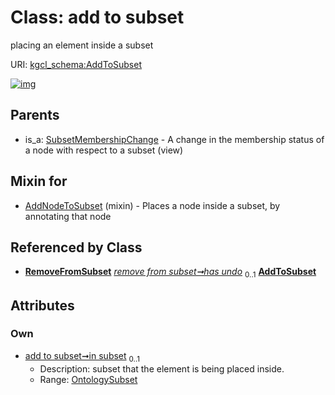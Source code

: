 
# Class: add to subset


placing an element inside a subset

URI: [kgcl_schema:AddToSubset](https://w3id.org/kgcl-schema/AddToSubset)


[![img](https://yuml.me/diagram/nofunky;dir:TB/class/[SubsetMembershipChange],[RemoveFromSubset],[OntologySubset],[OntologySubset]<in%20subset%200..1-++[AddToSubset],[RemoveFromSubset]++-%20has%20undo%200..1>[AddToSubset],[AddNodeToSubset]uses%20-.->[AddToSubset],[SubsetMembershipChange]^-[AddToSubset],[AddNodeToSubset])](https://yuml.me/diagram/nofunky;dir:TB/class/[SubsetMembershipChange],[RemoveFromSubset],[OntologySubset],[OntologySubset]<in%20subset%200..1-++[AddToSubset],[RemoveFromSubset]++-%20has%20undo%200..1>[AddToSubset],[AddNodeToSubset]uses%20-.->[AddToSubset],[SubsetMembershipChange]^-[AddToSubset],[AddNodeToSubset])

## Parents

 *  is_a: [SubsetMembershipChange](SubsetMembershipChange.md) - A change in the membership status of a node with respect to a subset (view)

## Mixin for

 * [AddNodeToSubset](AddNodeToSubset.md) (mixin)  - Places a node inside a subset, by annotating that node

## Referenced by Class

 *  **[RemoveFromSubset](RemoveFromSubset.md)** *[remove from subset➞has undo](remove_from_subset_has_undo.md)*  <sub>0..1</sub>  **[AddToSubset](AddToSubset.md)**

## Attributes


### Own

 * [add to subset➞in subset](add_to_subset_in_subset.md)  <sub>0..1</sub>
     * Description: subset that the element is being placed inside.
     * Range: [OntologySubset](OntologySubset.md)

